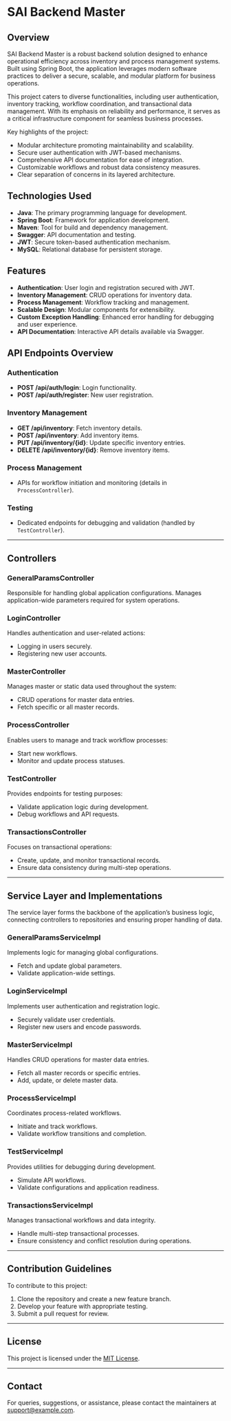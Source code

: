# SAI Backend Master

## Overview
SAI Backend Master is a robust backend solution designed to enhance operational efficiency across inventory and process management systems. Built using Spring Boot, the application leverages modern software practices to deliver a secure, scalable, and modular platform for business operations.

This project caters to diverse functionalities, including user authentication, inventory tracking, workflow coordination, and transactional data management. With its emphasis on reliability and performance, it serves as a critical infrastructure component for seamless business processes.

Key highlights of the project:
- Modular architecture promoting maintainability and scalability.
- Secure user authentication with JWT-based mechanisms.
- Comprehensive API documentation for ease of integration.
- Customizable workflows and robust data consistency measures.
- Clear separation of concerns in its layered architecture.

## Technologies Used
- **Java**: The primary programming language for development.
- **Spring Boot**: Framework for application development.
- **Maven**: Tool for build and dependency management.
- **Swagger**: API documentation and testing.
- **JWT**: Secure token-based authentication mechanism.
- **MySQL**: Relational database for persistent storage.

## Features
- **Authentication**: User login and registration secured with JWT.
- **Inventory Management**: CRUD operations for inventory data.
- **Process Management**: Workflow tracking and management.
- **Scalable Design**: Modular components for extensibility.
- **Custom Exception Handling**: Enhanced error handling for debugging and user experience.
- **API Documentation**: Interactive API details available via Swagger.

## API Endpoints Overview
### Authentication
- **POST /api/auth/login**: Login functionality.
- **POST /api/auth/register**: New user registration.

### Inventory Management
- **GET /api/inventory**: Fetch inventory details.
- **POST /api/inventory**: Add inventory items.
- **PUT /api/inventory/{id}**: Update specific inventory entries.
- **DELETE /api/inventory/{id}**: Remove inventory items.

### Process Management
- APIs for workflow initiation and monitoring (details in `ProcessController`).

### Testing
- Dedicated endpoints for debugging and validation (handled by `TestController`).

---

## Controllers

### GeneralParamsController
Responsible for handling global application configurations. Manages application-wide parameters required for system operations.

### LoginController
Handles authentication and user-related actions:
- Logging in users securely.
- Registering new user accounts.

### MasterController
Manages master or static data used throughout the system:
- CRUD operations for master data entries.
- Fetch specific or all master records.

### ProcessController
Enables users to manage and track workflow processes:
- Start new workflows.
- Monitor and update process statuses.

### TestController
Provides endpoints for testing purposes:
- Validate application logic during development.
- Debug workflows and API requests.

### TransactionsController
Focuses on transactional operations:
- Create, update, and monitor transactional records.
- Ensure data consistency during multi-step operations.

---

## Service Layer and Implementations
The service layer forms the backbone of the application’s business logic, connecting controllers to repositories and ensuring proper handling of data.

### GeneralParamsServiceImpl
Implements logic for managing global configurations.
- Fetch and update global parameters.
- Validate application-wide settings.

### LoginServiceImpl
Implements user authentication and registration logic.
- Securely validate user credentials.
- Register new users and encode passwords.

### MasterServiceImpl
Handles CRUD operations for master data entries.
- Fetch all master records or specific entries.
- Add, update, or delete master data.

### ProcessServiceImpl
Coordinates process-related workflows.
- Initiate and track workflows.
- Validate workflow transitions and completion.

### TestServiceImpl
Provides utilities for debugging during development.
- Simulate API workflows.
- Validate configurations and application readiness.

### TransactionsServiceImpl
Manages transactional workflows and data integrity.
- Handle multi-step transactional processes.
- Ensure consistency and conflict resolution during operations.

---

## Contribution Guidelines
To contribute to this project:
1. Clone the repository and create a new feature branch.
2. Develop your feature with appropriate testing.
3. Submit a pull request for review.

---

## License
This project is licensed under the [MIT License](LICENSE).

---

## Contact
For queries, suggestions, or assistance, please contact the maintainers at [support@example.com](mailto:support@example.com).

